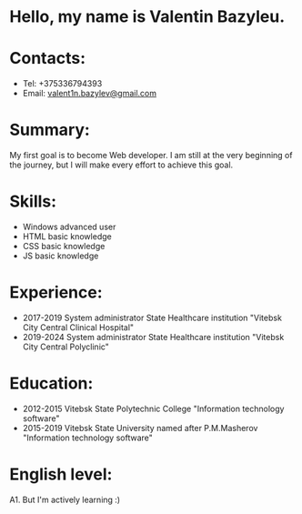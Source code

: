 # Hello, my name is Valentin Bazyleu.

# Contacts:
* Tel: +375336794393
* Email: valent1n.bazylev@gmail.com

# Summary:
My first goal is to become Web developer. I am still at the very beginning of the journey, but I will make every effort to achieve this goal.

# Skills:
* Windows advanced user
* HTML basic knowledge
* CSS basic knowledge
* JS basic knowledge

# Experience:
* 2017-2019 System administrator State Healthcare institution "Vitebsk City Central Clinical Hospital"
* 2019-2024 System administrator State Healthcare institution "Vitebsk City Central Polyclinic"

# Education:
* 2012-2015 Vitebsk State Polytechnic College "Information technology software"
* 2015-2019 Vitebsk State University named after P.M.Masherov "Information technology software"

# English level: 
A1. But I'm actively learning :)
